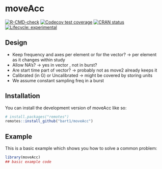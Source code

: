 
<!-- README.md is generated from README.Rmd. Please edit that file -->

# moveAcc

<!-- badges: start -->

[![R-CMD-check](https://github.com/bart1/moveAcc/actions/workflows/R-CMD-check.yaml/badge.svg)](https://github.com/bart1/moveAcc/actions/workflows/R-CMD-check.yaml)
[![Codecov test
coverage](https://codecov.io/gh/bart1/moveAcc/graph/badge.svg)](https://app.codecov.io/gh/bart1/moveAcc)
[![CRAN
status](https://www.r-pkg.org/badges/version/moveAcc)](https://CRAN.R-project.org/package=moveAcc)
[![Lifecycle:
experimental](https://img.shields.io/badge/lifecycle-experimental-orange.svg)](https://lifecycle.r-lib.org/articles/stages.html#experimental)
<!-- badges: end -->

## Design

- Keep frequency and axes per element or for the vector? -\> per element
  as it changes within study
- Allow NA’s? -\> yes in vector , not in burst?
- Are start time part of vector? -\> probably not as move2 already keeps
  it
- Calibrated (in G) or Uncalibrated -\> might be covered by storing
  units
- We assume constant sampling freq in a burst

## Installation

You can install the development version of moveAcc like so:

``` r
# install.packages("remotes")
remotes::install_github("bart1/moveAcc")
```

## Example

This is a basic example which shows you how to solve a common problem:

``` r
library(moveAcc)
## basic example code
```
